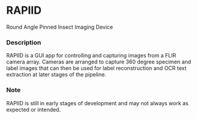 # RAPIID
Round Angle Pinned Insect Imaging Device


### Description
RAPIID is a GUI app for controlling and capturing images from a FLIR camera array. Cameras are arranged to capture 360 degree specimen and label images that can then be used for label reconstruction and OCR text extraction at later stages of the pipeline.

### Note
RAPIID is still in early stages of development and may not always work as expected or intended.